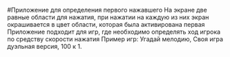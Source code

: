 #Приложение для определения первого нажавшего
На экране две равные области для нажатия, при нажатии на каждую из них экран окрашивается в цвет области, которая была активирована первая
Приложение подходит для игр, где необходимо определять ход игрока по средству скорости нажатия
Пример игр: Угадай мелодию, Своя игра дуэльная версия, 100 к 1.
